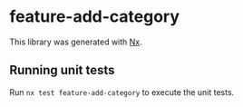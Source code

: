 # feature-add-category

This library was generated with [Nx](https://nx.dev).

## Running unit tests

Run `nx test feature-add-category` to execute the unit tests.
